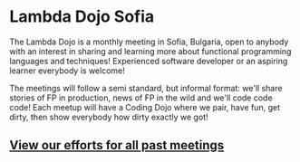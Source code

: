 # Lambda Dojo Sofia

The Lambda Dojo is a monthly meeting in Sofia, Bulgaria, open to anybody with an interest in sharing and learning more about functional programming languages and techniques! Experienced software developer or an aspiring learner everybody is welcome!

The meetings will follow a semi standard, but informal format: we'll share stories of FP in production, news of FP in the wild and we'll code code code! Each meetup will have a Coding Dojo where we pair, have fun, get dirty, then show everybody how dirty exactly we got!

## [View our efforts for all past meetings][repo]

[repo]: https://github.com/lambda-dojo-sofia/all-the-things
